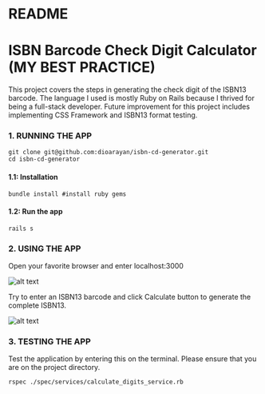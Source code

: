 # README

<h1>ISBN Barcode Check Digit Calculator (MY BEST PRACTICE)</h1>

This project covers the steps in generating the check digit of the ISBN13 barcode. The language I used is mostly Ruby on Rails because I thrived for being a full-stack developer. Future improvement for this project includes implementing CSS Framework and ISBN13 format testing.


<h3>1. RUNNING THE APP</h3>

```
git clone git@github.com:dioarayan/isbn-cd-generator.git
cd isbn-cd-generator
```

<h4>1.1: Installation</h4>

```
bundle install #install ruby gems
```

<h4>1.2: Run the app</h4>

``` 
rails s
```


<h3>2. USING THE APP</h3>

Open your favorite browser and enter localhost:3000


  ![alt text](../media/Screenshot_from_2023-08-18_16-30-35.png?raw=true)


Try to enter an ISBN13 barcode and click Calculate button to generate the complete ISBN13.


  ![alt text](../media/Screenshot_from_2023-08-18_16-31-10.png?raw=true)


<h3>3. TESTING THE APP </h3>

Test the application by entering this on the terminal. Please ensure that you are on the project directory.

```
rspec ./spec/services/calculate_digits_service.rb
```


